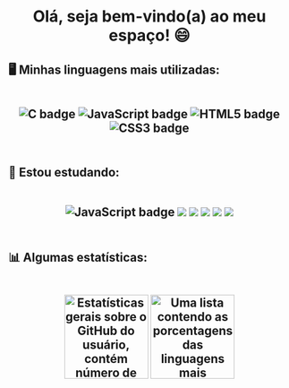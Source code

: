 <h1 align="center">Olá, seja bem-vindo(a) ao meu espaço! 😄 </h1>


<h2>
  <p>🖥️ Minhas linguagens mais utilizadas:</p>
  <br>
  <div align="center">
    <img src="https://img.shields.io/badge/C-00599C?style=for-the-badge&logo=c&logoColor=white" alt="C badge">
    <img src="https://img.shields.io/badge/JavaScript-F7DF1E?style=for-the-badge&logo=javascript&logoColor=black" alt="JavaScript badge">
    <img src="https://img.shields.io/badge/HTML5-E34F26?style=for-the-badge&logo=html5&logoColor=white" alt="HTML5 badge">
    <img src="https://img.shields.io/badge/CSS3-1572B6?style=for-the-badge&logo=css3&logoColor=white" alt="CSS3 badge">
  </div>
  <br>
</h2>

<h2>
  <p align="start">📘 Estou estudando:</p>
  <br>
  <div align="center">
    <img src="https://img.shields.io/badge/JavaScript-F7DF1E?style=for-the-badge&logo=javascript&logoColor=black" alt="JavaScript badge">
    <img src="https://img.shields.io/badge/TypeScript-007ACC?style=for-the-badge&logo=typescript&logoColor=white">
    <img src="https://img.shields.io/badge/React-20232A?style=for-the-badge&logo=react&logoColor=61DAFB">
    <img src="https://img.shields.io/badge/Node.js-43853D?style=for-the-badge&logo=node.js&logoColor=white">
    <img src="https://img.shields.io/badge/Express.js-404D59?style=for-the-badge">
    <img src="https://img.shields.io/badge/MongoDB-4EA94B?style=for-the-badge&logo=mongodb&logoColor=white">
  </div>
  <br>
</h2>

<h2>
  <p align="start">📊 Algumas estatísticas: </p>
  <br>
  <div align="center">
    <img height="150em" src="https://github-readme-stats-eight-theta.vercel.app/api?username=YureDomingues&theme=gotham&include_all_commits=true&count_private=false&contribs&show_icons=true&hide=issues,stars" alt="Estatísticas gerais sobre o GitHub do usuário, contém número de commits, entre algumas outra informações"/>
    <img height="150em" src="https://github-readme-stats-eight-theta.vercel.app/api/top-langs/?username=YureDomingues&layout=compact&theme=gotham&hide=none" alt="Uma lista contendo as porcentagens das linguagens mais utilizadas pelo Usuário"/>
   </div>
   <br>
</h2>
